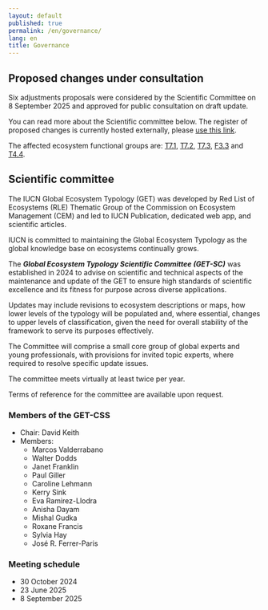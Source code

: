 ```yaml
---
layout: default
published: true
permalink: /en/governance/
lang: en
title: Governance
---
```


## Proposed changes under consultation

Six adjustments proposals were considered by the Scientific Committee on 8 September 2025 and approved for public consultation on draft update. 

You can read more about the Scientific committee below. The register of proposed changes is currently hosted externally, please <a href='https://red-list-ecosystem.github.io/GET-data-hub' target="data-hub">use this link</a>.

The affected ecosystem functional groups are: [T7.1](explore/groups/T7.1), [T7.2](explore/groups/T7.2), [T7.3](explore/groups/T7.1), [F3.3](explore/groups/F3.3) and [T4.4](explore/groups/T4.4).


## Scientific committee

The IUCN Global Ecosystem Typology (GET) was developed by Red List of Ecosystems (RLE) Thematic Group of the Commission on Ecosystem Management (CEM) and led to IUCN Publication, dedicated web app, and scientific articles.

IUCN is committed to maintaining the Global Ecosystem Typology as the global knowledge base on ecosystems continually grows. 

The ***Global Ecosystem Typology Scientific Committee (GET-SC)*** was established in 2024 to advise on scientific and technical aspects of the maintenance and update of the GET to ensure high standards of scientific excellence and its fitness for purpose across diverse applications.

Updates may include revisions to ecosystem descriptions or maps, how lower levels of the typology will be populated and, where essential, changes to upper levels of classification, given the need for overall stability of the framework to serve its purposes effectively. 

The Committee will comprise a small core group of global experts and young professionals, with provisions for invited topic experts, where required to resolve specific update issues. 

The committee meets virtually at least twice per year.

Terms of reference for the committee are available upon request.

### Members of the GET-CSS

- Chair: David Keith
- Members: 
    - Marcos Valderrabano
    - Walter Dodds
    - Janet Franklin
    - Paul Giller
    - Caroline Lehmann
    - Kerry Sink
    - Eva Ramirez-Llodra
    - Anisha Dayam
    - Mishal Gudka
    - Roxane Francis
    - Sylvia Hay
    - José R. Ferrer-Paris

### Meeting schedule

- 30 October 2024
- 23 June 2025
- 8 September 2025

